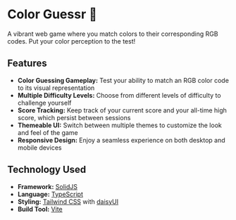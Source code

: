 # Color Guessr 🌈

A vibrant web game where you match colors to their corresponding RGB codes. Put your color perception to the test!

## Features

- **Color Guessing Gameplay:** Test your ability to match an RGB color code to its visual representation
- **Multiple Difficulty Levels:** Choose from different levels of difficulty to challenge yourself
- **Score Tracking:** Keep track of your current score and your all-time high score, which persist between sessions
- **Themeable UI:** Switch between multiple themes to customize the look and feel of the game
- **Responsive Design:** Enjoy a seamless experience on both desktop and mobile devices

## Technology Used

- **Framework:** [SolidJS](https://www.solidjs.com/)
- **Language:** [TypeScript](https://www.typescriptlang.org/)
- **Styling:** [Tailwind CSS](https://tailwindcss.com/) with [daisyUI](https://daisyui.com/)
- **Build Tool:** [Vite](https://vitejs.dev/)
